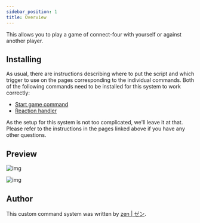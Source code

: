 ```yaml
---
sidebar_position: 1
title: Overview
---
```


This allows you to play a game of connect-four with yourself or against another player.

## Installing

As usual, there are instructions describing where to put the script and which trigger to use on the pages corresponding to the individual commands. Both of the following commands need to be installed for this system to work correctly:

- [Start game command](start-game)
- [Reaction handler](reaction-handler)

As the setup for this system is not too complicated, we'll leave it at that. Please refer to the instructions in the pages linked above if you have any other questions.

## Preview

![img](/img/connect4_0.png)

![img](/img/connect4_1.png)

## Author

This custom command system was written by [zen | ゼン](https://github.com/z3nn13).
